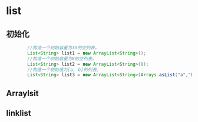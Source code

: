 # list

## 初始化
```java
        //构造一个初始容量为10的空列表。
        List<String> list1 = new ArrayList<String>();
        //构造一个初始容量为8的空列表。
        List<String> list2 = new ArrayList<String>(8);
        //构造一个初始值为[a, b]的列表。
        List<String> list3 = new ArrayList<String>(Arrays.asList("a","b"));

```


## Arraylsit





## linklist


